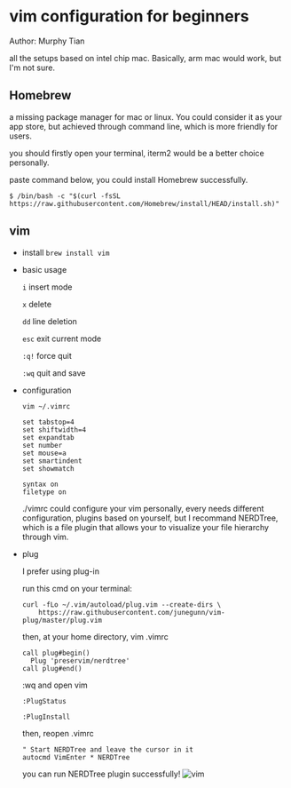 # vim configuration for beginners

Author: Murphy Tian

all the setups based on intel chip mac. Basically, arm mac would work, but I'm not sure.

## Homebrew

a missing package manager for mac or linux. You could consider it as your app store, but achieved through command line, which is more friendly for users.

you should firstly open your terminal, iterm2 would be a better choice personally.

paste command below, you could install Homebrew successfully.

```shell
$ /bin/bash -c "$(curl -fsSL https://raw.githubusercontent.com/Homebrew/install/HEAD/install.sh)"
```

## vim

- install `brew install vim`

- basic usage

  `i` insert mode

  `x` delete

  `dd` line deletion

  `esc` exit current mode

  `:q!` force quit

  `:wq` quit and save  

- configuration

  `vim ~/.vimrc` 

  ```
  set tabstop=4
  set shiftwidth=4
  set expandtab
  set number
  set mouse=a
  set smartindent
  set showmatch
  
  syntax on
  filetype on
  ```

  ./vimrc could configure your vim personally, every needs different configuration, plugins based on yourself, but I recommand NERDTree, which is a file plugin that allows your to visualize your file hierarchy through vim.
  
- plug

  I prefer using plug-in

  run this cmd on your terminal:
  
  ```
  curl -fLo ~/.vim/autoload/plug.vim --create-dirs \
      https://raw.githubusercontent.com/junegunn/vim-plug/master/plug.vim
  ```
  
  then, at your home directory, vim .vimrc
  
  ```
  call plug#begin()
  	Plug 'preservim/nerdtree'
  call plug#end()
  ```
  
  :wq and open vim
  
  `:PlugStatus`
  
  `:PlugInstall`
  
  then, reopen .vimrc
  
  ```
  " Start NERDTree and leave the cursor in it
  autocmd VimEnter * NERDTree
  ```
  
  you can run NERDTree plugin successfully!
  ![vim](https://user-images.githubusercontent.com/42812404/212563247-3f4fd911-5929-4868-9aba-b0c12c1171c2.jpg)

